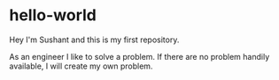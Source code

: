 # hello-world
Hey I'm Sushant and this is my first repository.



As an engineer I like to solve a problem. If there are no problem handily available, I will create my own problem.
